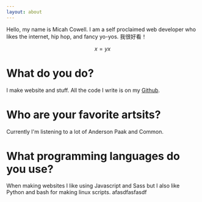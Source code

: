 ```yaml
---
layout: about
---
```


Hello, my name is Micah Cowell. I am a self proclaimed web developer who likes the internet, hip hop, and fancy yo-yos. 我很好看！

$$ x=y x $$

# What do you do?

I make website and stuff. All the code I write is on my [Github](https://github.com/getmicah).

# Who are your favorite artsits?

Currently I'm listening to a lot of Anderson Paak and Common.

# What programming languages do you use?

When making websites I like using Javascript and Sass but I also like Python and bash for making linux scripts.
afasdfasfasdf
